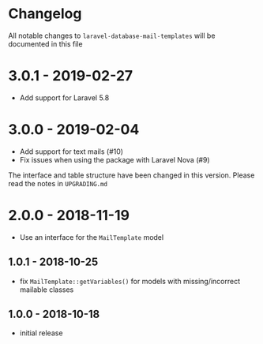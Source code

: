 # Changelog

All notable changes to `laravel-database-mail-templates` will be documented in this file

# 3.0.1 - 2019-02-27

- Add support for Laravel 5.8

# 3.0.0 - 2019-02-04

- Add support for text mails (#10)
- Fix issues when using the package with Laravel Nova (#9)

The interface and table structure have been changed in this version. Please read the notes in `UPGRADING.md`

# 2.0.0 - 2018-11-19

- Use an interface for the `MailTemplate` model

## 1.0.1 - 2018-10-25

- fix `MailTemplate::getVariables()` for models with missing/incorrect mailable classes

## 1.0.0 - 2018-10-18

- initial release
